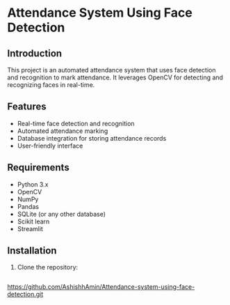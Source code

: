 # Attendance System Using Face Detection

## Introduction
This project is an automated attendance system that uses face detection and recognition to mark attendance. It leverages OpenCV for detecting and recognizing faces in real-time.

## Features
- Real-time face detection and recognition
- Automated attendance marking
- Database integration for storing attendance records
- User-friendly interface

## Requirements
- Python 3.x
- OpenCV
- NumPy
- Pandas
- SQLite (or any other database)
- Scikit learn
- Streamlit

## Installation
1. Clone the repository:
   ```bash
  https://github.com/AshishhAmin/Attendance-system-using-face-detection.git
